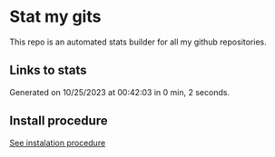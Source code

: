 # Stat my gits

This repo is an automated stats builder for all my github repositories.

## Links to stats


Generated on 10/25/2023 at 00:42:03 in 0 min, 2 seconds.

## Install procedure

[See instalation procedure](./src/install.md)
